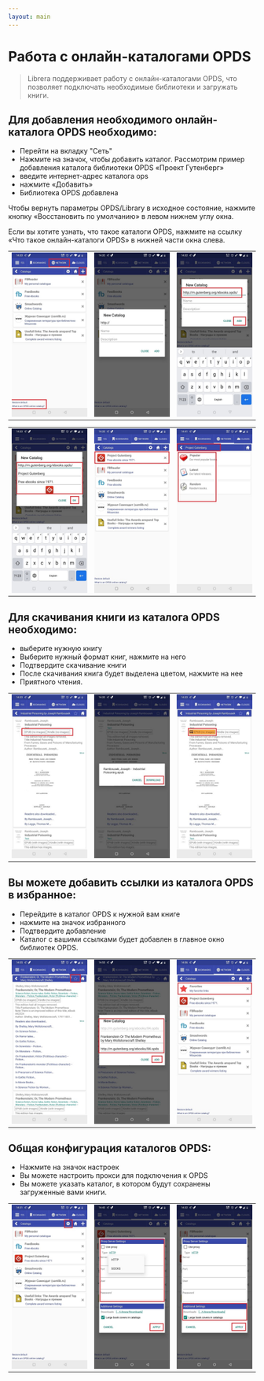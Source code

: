 ```yaml
---
layout: main
---
```


# Работа с онлайн-каталогами OPDS

> Librera поддерживает работу с онлайн-каталогами OPDS, что позволяет подключать необходимые библиотеки и загружать книги.

## Для добавления необходимого онлайн-каталога OPDS необходимо:
* Перейти на вкладку &quot;Сеть&quot;
* Нажмите на значок, чтобы добавить каталог. Рассмотрим пример добавления каталога библиотеки OPDS «Проект Гутенберг»
* введите интернет-адрес каталога ops
* нажмите «Добавить»
* Библиотека OPDS добавлена

Чтобы вернуть параметры OPDS/Library в исходное состояние, нажмите кнопку «Восстановить по умолчанию» в левом нижнем углу окна.

Если вы хотите узнать, что такое каталоги OPDS, нажмите на ссылку «Что такое онлайн-каталоги OPDS» в нижней части окна слева.

||||
|-|-|-|
|![](1.jpg)|![](2.jpg)|![](3.jpg)|

||||
|-|-|-|
|![](4.jpg)|![](5.jpg)|![](6.jpg)|


## Для скачивания книги из каталога OPDS необходимо:
* выберите нужную книгу
* Выберите нужный формат книг, нажмите на него
* Подтвердите скачивание книги
* После скачивания книга будет выделена цветом, нажмите на нее
* Приятного чтения.

||||
|-|-|-|
|![](7.jpg)|![](8.jpg)|![](9.jpg)|


## Вы можете добавить ссылки из каталога OPDS в избранное:
* Перейдите в каталог OPDS к нужной вам книге
* нажмите на значок избранного
* Подтвердите добавление
* Каталог с вашими ссылками будет добавлен в главное окно библиотек OPDS.

||||
|-|-|-|
|![](10.jpg)|![](11.jpg)|![](12.jpg)|


## Общая конфигурация каталогов OPDS:
* Нажмите на значок настроек
* Вы можете настроить прокси для подключения к OPDS
* Вы можете указать каталог, в котором будут сохранены загруженные вами книги.

||||
|-|-|-|
|![](17.jpg)|![](18.jpg)|![](19.jpg)|






